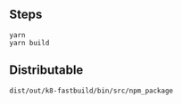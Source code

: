  ## Steps
 ```
 yarn
 yarn build
 ```

## Distributable
```
dist/out/k8-fastbuild/bin/src/npm_package
```
 